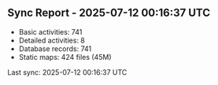 ## Sync Report - 2025-07-12 00:16:37 UTC

- Basic activities: 741
- Detailed activities: 8
- Database records: 741
- Static maps: 424 files (45M)

Last sync: 2025-07-12 00:16:37 UTC

